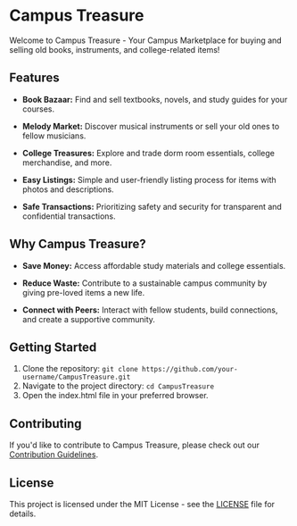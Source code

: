 # Campus Treasure

Welcome to Campus Treasure - Your Campus Marketplace for buying and selling old books, instruments, and college-related items!

## Features

- **Book Bazaar:** Find and sell textbooks, novels, and study guides for your courses.
  
- **Melody Market:** Discover musical instruments or sell your old ones to fellow musicians.

- **College Treasures:** Explore and trade dorm room essentials, college merchandise, and more.

- **Easy Listings:** Simple and user-friendly listing process for items with photos and descriptions.

- **Safe Transactions:** Prioritizing safety and security for transparent and confidential transactions.

## Why Campus Treasure?

- **Save Money:** Access affordable study materials and college essentials.

- **Reduce Waste:** Contribute to a sustainable campus community by giving pre-loved items a new life.

- **Connect with Peers:** Interact with fellow students, build connections, and create a supportive community.

## Getting Started

1. Clone the repository: `git clone https://github.com/your-username/CampusTreasure.git`
2. Navigate to the project directory: `cd CampusTreasure`
3. Open the index.html file in your preferred browser.

## Contributing

If you'd like to contribute to Campus Treasure, please check out our [Contribution Guidelines](CONTRIBUTING.md).

## License

This project is licensed under the MIT License - see the [LICENSE](LICENSE) file for details.
